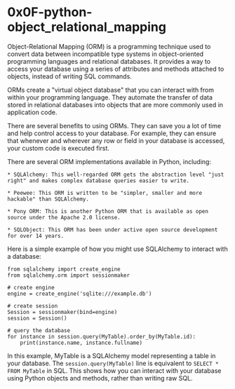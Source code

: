 # 0x0F-python-object_relational_mapping
Object-Relational Mapping (ORM) is a programming technique used to convert data between incompatible type systems in object-oriented programming languages and relational databases. It provides a way to access your database using a series of attributes and methods attached to objects, instead of writing SQL commands.

ORMs create a "virtual object database" that you can interact with from within your programming language. They automate the transfer of data stored in relational databases into objects that are more commonly used in application code.

There are several benefits to using ORMs. They can save you a lot of time and help control access to your database. For example, they can ensure that whenever and wherever any row or field in your database is accessed, your custom code is executed first.

There are several ORM implementations available in Python, including:

    * SQLAlchemy: This well-regarded ORM gets the abstraction level "just right" and makes complex database queries easier to write.

    * Peewee: This ORM is written to be "simpler, smaller and more hackable" than SQLAlchemy.

    * Pony ORM: This is another Python ORM that is available as open source under the Apache 2.0 license.

    * SQLObject: This ORM has been under active open source development for over 14 years.

Here is a simple example of how you might use SQLAlchemy to interact with a database:
```
from sqlalchemy import create_engine
from sqlalchemy.orm import sessionmaker

# create engine
engine = create_engine('sqlite:///example.db')

# create session
Session = sessionmaker(bind=engine)
session = Session()

# query the database
for instance in session.query(MyTable).order_by(MyTable.id):
    print(instance.name, instance.fullname)
```
In this example, MyTable is a SQLAlchemy model representing a table in your database.
The ```session.query(MyTable)``` line is equivalent to ```SELECT * FROM MyTable``` in SQL.
This shows how you can interact with your database using Python objects and methods, rather than writing raw SQL.

